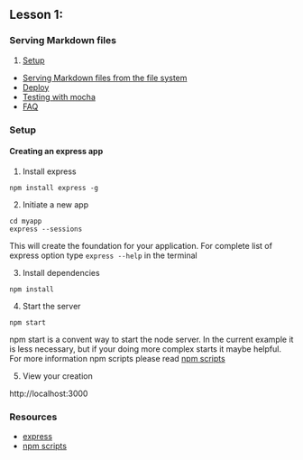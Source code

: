 ## Lesson 1:
### Serving Markdown files
1. [Setup](/docs/1-01)
* [Serving Markdown files from the file system](/docs/1-02)
* [Deploy](/docs/1-03)
* [Testing with mocha](/docs/1-04)
* [FAQ](/docs/1-05)

### Setup
#### Creating an express app

1. Install express

  ```
  npm install express -g

  ```

2. Initiate a new app

  ```
  cd myapp
  express --sessions
  ```

  This will create the foundation for your application. For complete list of express option type `express --help` in the terminal 

3. Install dependencies

  ```
  npm install
  ```

4. Start the server

  ```
  npm start
  ```
  npm start is a convent way to start the node server. In the current example it is less necessary, but if your doing more complex starts it maybe helpful.
  For more information npm scripts please read [npm scripts](https://npmjs.org/doc/scripts.html)

5. View your creation

  http://localhost:3000


### Resources
- [express](https://expressjs.com)
- [npm scripts](https://npmjs.org/doc/scripts.html)
